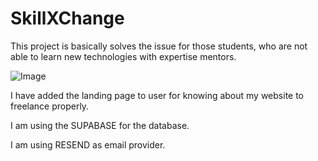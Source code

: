 # SkillXChange
This project is basically solves the issue for those students, who are not able to learn new technologies with expertise mentors. 

![Image](https://github.com/user-attachments/assets/d2319387-7856-48b6-9891-932d42ec4d7e)


I have added the landing page to user for knowing about my website to freelance properly.


I am using the SUPABASE for the database.

I am using RESEND as email provider.
